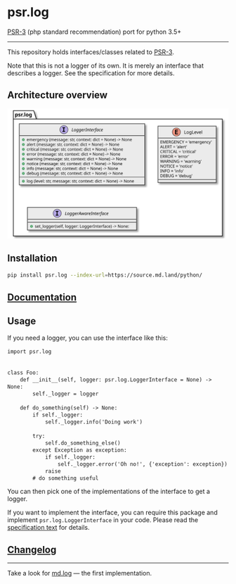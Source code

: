 # psr.log

[PSR-3](https://www.php-fig.org/psr/psr-3/) (php standard recommendation) port for python 3.5+

---

This repository holds interfaces/classes related to 
[PSR-3](https://github.com/php-fig/fig-standards/blob/master/accepted/PSR-3-logger-interface.md).

Note that this is not a logger of its own. It is merely an interface that
describes a logger. See the specification for more details.

## Architecture overview

![Architecture overview](docs/_static/architecture.class-diagram.svg)

## Installation

```sh
pip install psr.log --index-url=https://source.md.land/python/
```

## [Documentation](docs/index.md)
## Usage

If you need a logger, you can use the interface like this:

```python3
import psr.log


class Foo:
    def __init__(self, logger: psr.log.LoggerInterface = None) -> None:
        self._logger = logger

    def do_something(self) -> None:
        if self._logger:
            self._logger.info('Doing work')
       
        try:
            self.do_something_else()
        except Exception as exception:
            if self._logger:
                self._logger.error('Oh no!', {'exception': exception})
            raise
        # do something useful
```

You can then pick one of the implementations of the interface to get a logger.

If you want to implement the interface, you can require this package and
implement `psr.log.LoggerInterface` in your code. Please read the
[specification text](https://github.com/php-fig/fig-standards/blob/master/accepted/PSR-3-logger-interface.md)
for details.

## [Changelog](changelog.md)

---

Take a look for [md.log](../md.log/) — the first implementation.
